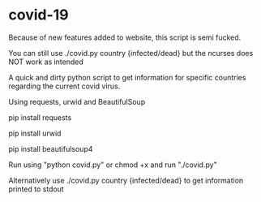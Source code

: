 # covid-19

Because of new features added to website, this script is semi fucked.

You can still use ./covid.py country {infected/dead} but the ncurses does NOT work as intended


A quick and dirty python script to get information for specific countries regarding the current covid virus.

Using requests, urwid and BeautifulSoup

pip install requests

pip install urwid

pip install beautifulsoup4

Run using "python covid.py" or chmod +x and run "./covid.py"

Alternatively use ./covid.py country {infected/dead} to get information printed to stdout


